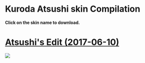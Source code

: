 # Kuroda Atsushi skin Compilation

**Click on the skin name to download.**

# [Atsushi's Edit (2017-06-10)](http://hnng.moe/f/Rrp)
![](http://hnng.moe/f/Rrs)

